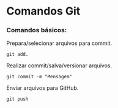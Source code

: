 # Comandos Git

### Comandos básicos:

Prepara/selecionar arquivos para commit.
```
git add.
```

Realizar commit/salva/versionar arquivos.
```
git commit -m "Mensagem"
```

Enviar arquivos para GitHub.
```
git push
```